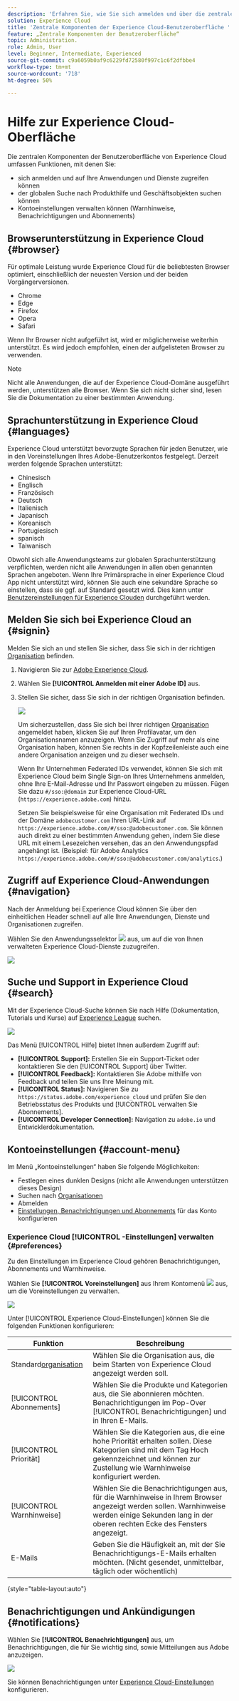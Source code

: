 ```yaml
---
description: 'Erfahren Sie, wie Sie sich anmelden und über die zentralen Komponenten der Benutzeroberfläche in Experience Cloud. Erfahren Sie mehr über die globale Suche, Ihre Kontovoreinstellungen und wie Sie in der Benutzeroberfläche navigieren und Hilfe erhalten. '
solution: Experience Cloud
title: 'Zentrale Komponenten der Experience Cloud-Benutzeroberfläche '
feature: „Zentrale Komponenten der Benutzeroberfläche“
topic: Administration.
role: Admin, User
level: Beginner, Intermediate, Experienced
source-git-commit: c9a6059b0af9c6229fd72580f997c1c6f2dfbbe4
workflow-type: tm+mt
source-wordcount: '718'
ht-degree: 50%

---
```


# Hilfe zur Experience Cloud-Oberfläche

Die zentralen Komponenten der Benutzeroberfläche von Experience Cloud umfassen Funktionen, mit denen Sie:

* sich anmelden und auf Ihre Anwendungen und Dienste zugreifen können
* der globalen Suche nach Produkthilfe und Geschäftsobjekten suchen können
* Kontoeinstellungen verwalten können (Warnhinweise, Benachrichtigungen und Abonnements)

## Browserunterstützung in Experience Cloud {#browser}

Für optimale Leistung wurde Experience Cloud für die beliebtesten Browser optimiert, einschließlich der neuesten Version und der beiden Vorgängerversionen.

* Chrome
* Edge
* Firefox
* Opera
* Safari

Wenn Ihr Browser nicht aufgeführt ist, wird er möglicherweise weiterhin unterstützt. Es wird jedoch empfohlen, einen der aufgelisteten Browser zu verwenden.

>[!NOTE]
>
>Nicht alle Anwendungen, die auf der Experience Cloud-Domäne ausgeführt werden, unterstützen alle Browser. Wenn Sie sich nicht sicher sind, lesen Sie die Dokumentation zu einer bestimmten Anwendung.

## Sprachunterstützung in Experience Cloud {#languages}

Experience Cloud unterstützt bevorzugte Sprachen für jeden Benutzer, wie in den Voreinstellungen Ihres Adobe-Benutzerkontos festgelegt. Derzeit werden folgende Sprachen unterstützt:

* Chinesisch
* Englisch
* Französisch
* Deutsch
* Italienisch
* Japanisch
* Koreanisch
* Portugiesisch
* spanisch
* Taiwanisch

Obwohl sich alle Anwendungsteams zur globalen Sprachunterstützung verpflichten, werden nicht alle Anwendungen in allen oben genannten Sprachen angeboten. Wenn Ihre Primärsprache in einer Experience Cloud App nicht unterstützt wird, können Sie auch eine sekundäre Sprache so einstellen, dass sie ggf. auf Standard gesetzt wird. Dies kann unter [Benutzereinstellungen für Experience Clouden](https://experience.adobe.com/preferences) durchgeführt werden.

## Melden Sie sich bei Experience Cloud an {#signin}

Melden Sie sich an und stellen Sie sicher, dass Sie sich in der richtigen [Organisation](organizations.md) befinden.

1. Navigieren Sie zur [Adobe Experience Cloud](https://experience.adobe.com).
1. Wählen Sie **[!UICONTROL Anmelden mit einer Adobe ID]** aus.
1. Stellen Sie sicher, dass Sie sich in der richtigen Organisation befinden.

   ![](assets/organizations-menu.png)

   Um sicherzustellen, dass Sie sich bei Ihrer richtigen [Organisation](organizations.md) angemeldet haben, klicken Sie auf Ihren Profilavatar, um den Organisationsnamen anzuzeigen. Wenn Sie Zugriff auf mehr als eine Organisation haben, können Sie rechts in der Kopfzeilenleiste auch eine andere Organisation anzeigen und zu dieser wechseln.

   Wenn Ihr Unternehmen Federated IDs verwendet, können Sie sich mit Experience Cloud beim Single Sign-on Ihres Unternehmens anmelden, ohne Ihre E-Mail-Adresse und Ihr Passwort eingeben zu müssen. Fügen Sie dazu `#/sso:@domain` zur Experience Cloud-URL (`https://experience.adobe.com`) hinzu.

   Setzen Sie beispielsweise für eine Organisation mit Federated IDs und der Domäne `adobecustomer.com` Ihren URL-Link auf `https://experience.adobe.com/#/sso:@adobecustomer.com`. Sie können auch direkt zu einer bestimmten Anwendung gehen, indem Sie diese URL mit einem Lesezeichen versehen, das an den Anwendungspfad angehängt ist. (Beispiel: für Adobe Analytics `https://experience.adobe.com/#/sso:@adobecustomer.com/analytics`.)

## Zugriff auf Experience Cloud-Anwendungen {#navigation}

Nach der Anmeldung bei Experience Cloud können Sie über den einheitlichen Header schnell auf alle Ihre Anwendungen, Dienste und Organisationen zugreifen.

Wählen Sie den Anwendungsselektor ![](assets/menu-icon.png) aus, um auf die von Ihnen verwalteten Experience Cloud-Dienste zuzugreifen.

![](assets/platform-core-services.png)

## Suche und Support in Experience Cloud {#search}

Mit der Experience Cloud-Suche können Sie nach Hilfe (Dokumentation, Tutorials und Kurse) auf [Experience League](https://experienceleague.adobe.com/?lang=de#home) suchen.

![](assets/search-menu.png)

Das Menü [!UICONTROL Hilfe] bietet Ihnen außerdem Zugriff auf:

* **[!UICONTROL Support]:** Erstellen Sie ein Support-Ticket oder kontaktieren Sie den [!UICONTROL Support] über Twitter.
* **[!UICONTROL Feedback]:** Kontaktieren Sie Adobe mithilfe von Feedback und teilen Sie uns Ihre Meinung mit.
* **[!UICONTROL Status]:** Navigieren Sie zu `https://status.adobe.com/experience_cloud` und prüfen Sie den Betriebsstatus des Produkts und [!UICONTROL verwalten Sie Abonnements].
* **[!UICONTROL Developer Connection]:** Navigation zu `adobe.io` und Entwicklerdokumentation.

## Kontoeinstellungen {#account-menu}

Im Menü „Kontoeinstellungen“ haben Sie folgende Möglichkeiten:

* Festlegen eines dunklen Designs (nicht alle Anwendungen unterstützen dieses Design)
* Suchen nach [Organisationen](organizations.md)
* Abmelden
* [Einstellungen, Benachrichtigungen und Abonnements](#preferences) für das Konto konfigurieren

### Experience Cloud [!UICONTROL -Einstellungen] verwalten {#preferences}

Zu den Einstellungen im Experience Cloud gehören Benachrichtigungen, Abonnements und Warnhinweise.

Wählen Sie **[!UICONTROL Voreinstellungen]** aus Ihrem Kontomenü ![](assets/preferences-icon-sm.png) aus, um die Voreinstellungen zu verwalten.

![](assets/preferences-page.png)

Unter [!UICONTROL Experience Cloud-Einstellungen] können Sie die folgenden Funktionen konfigurieren:

| Funktion | Beschreibung |
|--- |--- |
| Standard[organisation](organizations.md) | Wählen Sie die Organisation aus, die beim Starten von Experience Cloud angezeigt werden soll. |
| [!UICONTROL Abonnements] | Wählen Sie die Produkte und Kategorien aus, die Sie abonnieren möchten. Benachrichtigungen im Pop-Over [!UICONTROL Benachrichtigungen] und in Ihren E-Mails. |
| [!UICONTROL Priorität] | Wählen Sie die Kategorien aus, die eine hohe Priorität erhalten sollen. Diese Kategorien sind mit dem Tag Hoch gekennzeichnet und können zur Zustellung wie Warnhinweise konfiguriert werden. |
| [!UICONTROL Warnhinweise] | Wählen Sie die Benachrichtigungen aus, für die Warnhinweise in Ihrem Browser angezeigt werden sollen. Warnhinweise werden einige Sekunden lang in der oberen rechten Ecke des Fensters angezeigt. |
| E-Mails | Geben Sie die Häufigkeit an, mit der Sie Benachrichtigungs-E-Mails erhalten möchten. (Nicht gesendet, unmittelbar, täglich oder wöchentlich) |

{style=&quot;table-layout:auto&quot;}

## Benachrichtigungen und Ankündigungen {#notifications}

Wählen Sie **[!UICONTROL Benachrichtigungen]** aus, um Benachrichtigungen, die für Sie wichtig sind, sowie Mitteilungen aus Adobe anzuzeigen.

![](assets/notifications-menu-small.png)

Sie können Benachrichtigungen unter [Experience Cloud-Einstellungen](#preferences) konfigurieren.
